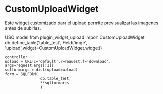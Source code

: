 # CustomUploadWidget
Este  widget customizado para el upload permite previsualizar las imagenes antes de subirlas.


USO 
  model 
  from plugin_widget_upload import CustomUploadWidget
  db.define_table('table_test', Field('imge', 'upload',widget=CustomUploadWidget.widget))

    controller
    upload = URL(c='default',r=request,f='download', args=request.args[:1])
    sqlformargs = dict(upload=upload)
    form = SQLFORM(
                    db.table_test,
                    **sqlformargs
                    )
